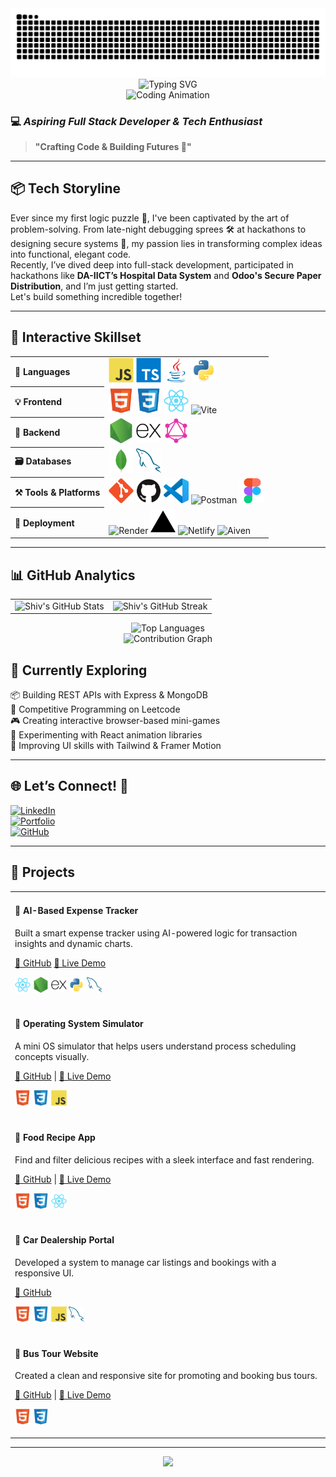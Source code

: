 <picture>
  <source media="(prefers-color-scheme: dark)" srcset="https://github.com/patelshiv0804/patelshiv0804/blob/output/github-contribution-grid-snake-dark.svg">
  <source media="(prefers-color-scheme: light)" srcset="https://github.com/patelshiv0804/patelshiv0804/blob/output/github-contribution-grid-snake.svg">
  <img alt="snake animation" src="https://github.com/patelshiv0804/patelshiv0804/blob/output/github-contribution-grid-snake.svg">
</picture>

<!-- 🧑‍💻 Hero Banner -
<!-- You can replace this with a Spline embed GIF or other Lottie animation turned GIF -->
<div align="center">
  <img src="https://readme-typing-svg.herokuapp.com?font=Fira+Code&size=30&duration=1500&pause=500&color=00D8FF&center=true&vCenter=true&multiline=true&width=800&height=150&lines=Hi+there!+I'm+Shiv+Patel+%F0%9F%91%8B;Aspiring+Full+Stack+Developer;Tech+Enthusiast+%26+Problem+Solver" alt="Typing SVG" />
</div>

<div align="center">
  <img src="https://github.com/shivpatel/shivpatel/blob/main/assets/coding-animation.gif" width="400" alt="Coding Animation"/>
</div> 

### 💻 *Aspiring Full Stack Developer & Tech Enthusiast*  
> **"Crafting Code & Building Futures 🚀"**

---

## 📦 Tech Storyline

Ever since my first logic puzzle 🧩, I've been captivated by the art of problem-solving. From late-night debugging sprees 🛠️ at hackathons to designing secure systems 🔐, my passion lies in transforming complex ideas into functional, elegant code.  
Recently, I’ve dived deep into full-stack development, participated in hackathons like **DA-IICT’s Hospital Data System** and **Odoo's Secure Paper Distribution**, and I’m just getting started.  
Let's build something incredible together!

---
<h2>🧰 Interactive Skillset</h2>

<table>
  <!-- Languages -->
  <tr>
    <th align="left">🎯 Languages</th>
    <td>
      <img src="https://raw.githubusercontent.com/devicons/devicon/master/icons/javascript/javascript-original.svg" width="40" title="JavaScript"/>
      <img src="https://raw.githubusercontent.com/devicons/devicon/master/icons/typescript/typescript-original.svg" width="40" title="TypeScript"/>
      <img src="https://raw.githubusercontent.com/devicons/devicon/master/icons/java/java-original.svg" width="40" title="Java"/>
      <img src="https://raw.githubusercontent.com/devicons/devicon/master/icons/python/python-original.svg" width="40" title="Python"/>
    </td>
  </tr>

  <!-- Frontend -->
  <tr>
    <th align="left">💡 Frontend</th>
    <td>
      <img src="https://raw.githubusercontent.com/devicons/devicon/master/icons/html5/html5-original.svg" width="40" title="HTML5"/>
      <img src="https://raw.githubusercontent.com/devicons/devicon/master/icons/css3/css3-original.svg" width="40" title="CSS3"/>
      <img src="https://raw.githubusercontent.com/devicons/devicon/master/icons/react/react-original.svg" width="40" title="React"/>
      <img src="https://vitejs.dev/logo.svg" width="40" title="Vite"/>
    </td>
  </tr>

  <!-- Backend -->
  <tr>
    <th align="left">🧠 Backend</th>
    <td>
      <img src="https://raw.githubusercontent.com/devicons/devicon/master/icons/nodejs/nodejs-original.svg" width="40" title="Node.js"/>
      <img src="https://raw.githubusercontent.com/devicons/devicon/master/icons/express/express-original.svg" width="40" title="Express.js"/>
      <img src="https://raw.githubusercontent.com/devicons/devicon/master/icons/graphql/graphql-plain.svg" width="40" title="GraphQL"/>
    </td>
  </tr>

  <!-- Databases -->
  <tr>
    <th align="left">🗃️ Databases</th>
    <td>
      <img src="https://raw.githubusercontent.com/devicons/devicon/master/icons/mongodb/mongodb-original.svg" width="40" title="MongoDB"/>
      <img src="https://raw.githubusercontent.com/devicons/devicon/master/icons/mysql/mysql-original.svg" width="40" title="MySQL"/>
    </td>
  </tr>

  <!-- Tools -->
  <tr>
    <th align="left">⚒ Tools & Platforms</th>
    <td>
      <img src="https://raw.githubusercontent.com/devicons/devicon/master/icons/git/git-original.svg" width="40" title="Git"/>
      <img src="https://raw.githubusercontent.com/devicons/devicon/master/icons/github/github-original.svg" width="40" title="GitHub"/>
      <img src="https://raw.githubusercontent.com/devicons/devicon/master/icons/vscode/vscode-original.svg" width="40" title="VS Code"/>
      <img src="https://www.vectorlogo.zone/logos/getpostman/getpostman-icon.svg" width="40" title="Postman"/>
      <img src="https://raw.githubusercontent.com/devicons/devicon/master/icons/figma/figma-original.svg" width="40" title="Figma"/>
    </td>
  </tr>

  <!-- Deployment -->
  <tr>
    <th align="left">🚀 Deployment</th>
    <td>
      <img src="https://www.vectorlogo.zone/logos/render/render-icon.svg" width="40" title="Render"/>
      <img src="https://raw.githubusercontent.com/devicons/devicon/master/icons/vercel/vercel-original.svg" width="40" title="Vercel"/>
      <img src="https://www.vectorlogo.zone/logos/netlify/netlify-icon.svg" width="40" title="Netlify"/>
      <img src="https://aiven.io/images/aiven/aiven-favicon.ico" width="40" title="Aiven"/>
    </td>
  </tr>
</table>


---

## 📊 GitHub Analytics
<div align="center">
  <table>
    <tr>
      <td>
        <img src="https://github-readme-stats.vercel.app/api?username=patelshiv0804&show_icons=true&theme=radical&hide_border=true&count_private=true" alt="Shiv's GitHub Stats" />
      </td>
      <td>
        <img src="https://github-readme-streak-stats.herokuapp.com/?user=patelshiv0804&theme=radical&hide_border=true" alt="Shiv's GitHub Streak" />
      </td>
    </tr>
  </table>
</div>
<div align="center">
  <img src="https://github-readme-stats.vercel.app/api/top-langs/?username=patelshiv0804&theme=radical&hide_border=true&layout=compact&card_width=445" alt="Top Languages" />
</div>
<div align="center">
  <img src="https://github-readme-activity-graph.vercel.app/graph?username=patelshiv0804&bg_color=0d1117&color=00d8ff&line=00d8ff&point=ff6b6b&area=true&hide_border=true" alt="Contribution Graph" />
</div>


## 🧠 Currently Exploring

📦 Building REST APIs with Express & MongoDB  
🧩 Competitive Programming on Leetcode  
🎮 Creating interactive browser-based mini-games  
🧪 Experimenting with React animation libraries  
🎨 Improving UI skills with Tailwind & Framer Motion

---

## 🌐 Let’s Connect! 👋

[![LinkedIn](https://img.shields.io/badge/LinkedIn-blue?style=for-the-badge&logo=linkedin&logoColor=white)](https://www.linkedin.com/in/shivpatel-webdev/)  
[![Portfolio](https://img.shields.io/badge/Portfolio-000?style=for-the-badge&logo=firefox-browser&logoColor=white)](https://patelshiv0804.github.io/portfolio/)  
[![GitHub](https://img.shields.io/badge/GitHub-000?style=for-the-badge&logo=github&logoColor=white)](https://github.com/patelshiv0804)

---

## 🚀 Projects

<table>
  <tr>
    <td valign="top">
      <h4>🔹 AI-Based Expense Tracker</h4>
      <p>Built a smart expense tracker using AI-powered logic for transaction insights and dynamic charts.</p>
      <p>
        <a href="https://github.com/patelshiv0804/Xpensa" target="_blank">📂 GitHub</a>
        <a href="https://xpensa-black.vercel.app/" target="_blank">🔗 Live Demo</a>
      </p>
      <p>
        <img src="https://raw.githubusercontent.com/devicons/devicon/master/icons/react/react-original.svg" width="25" title="React.js"/>
        <img src="https://raw.githubusercontent.com/devicons/devicon/master/icons/nodejs/nodejs-original.svg" width="25" title="Node.js"/>
        <img src="https://raw.githubusercontent.com/devicons/devicon/master/icons/express/express-original.svg" width="25" title="Express.js"/>
        <img src="https://raw.githubusercontent.com/devicons/devicon/master/icons/python/python-original.svg" width="25" title="Python"/>
        <img src="https://raw.githubusercontent.com/devicons/devicon/master/icons/mysql/mysql-original.svg" width="25" title="SQL"/>
      </p>
    </td>
  </tr>

   <tr>
    <td valign="top">
      <h4>🔹 Operating System Simulator</h4>
      <p>A mini OS simulator that helps users understand process scheduling concepts visually.</p>
      <p>
        <a href="https://github.com/patelshiv0804/Os-simulator-" target="_blank">📂 GitHub</a> | 
        <a href="https://patelshiv0804.github.io/Os-simulator-/index.html" target="_blank">🔗 Live Demo</a>
      </p>
      <p>
        <img src="https://raw.githubusercontent.com/devicons/devicon/master/icons/html5/html5-original.svg" width="25" title="HTML"/>
        <img src="https://raw.githubusercontent.com/devicons/devicon/master/icons/css3/css3-original.svg" width="25" title="CSS"/>
        <img src="https://raw.githubusercontent.com/devicons/devicon/master/icons/javascript/javascript-original.svg" width="25" title="JavaScript"/>
      </p>
    </td>
  </tr>
  
  <tr>
    <td valign="top">
      <h4>🔹 Food Recipe App</h4>
      <p>Find and filter delicious recipes with a sleek interface and fast rendering.</p>
      <p>
        <a href="https://github.com/patelshiv0804/ReactJS/tree/main/foodapp" target="_blank">📂 GitHub</a> | 
        <a href="https://foodrecipe-oxxt.onrender.com/" target="_blank">🔗 Live Demo</a>
      </p>
      <p>
        <img src="https://raw.githubusercontent.com/devicons/devicon/master/icons/html5/html5-original.svg" width="25" title="HTML"/>
        <img src="https://raw.githubusercontent.com/devicons/devicon/master/icons/css3/css3-original.svg" width="25" title="CSS"/>
        <img src="https://raw.githubusercontent.com/devicons/devicon/master/icons/react/react-original.svg" width="25" title="React.js"/>
      </p>
    </td>
  </tr>

  <tr>
    <td valign="top">
      <h4>🔹 Car Dealership Portal</h4>
      <p>Developed a system to manage car listings and bookings with a responsive UI.</p>
      <p>
        <a href="https://github.com/patelshiv0804/car_dealership_project" target="_blank">📂 GitHub</a>
      </p>
      <p>
        <img src="https://raw.githubusercontent.com/devicons/devicon/master/icons/html5/html5-original.svg" width="25" title="HTML"/>
        <img src="https://raw.githubusercontent.com/devicons/devicon/master/icons/css3/css3-original.svg" width="25" title="CSS"/>
        <img src="https://raw.githubusercontent.com/devicons/devicon/master/icons/javascript/javascript-original.svg" width="25" title="JavaScript"/>
        <img src="https://raw.githubusercontent.com/devicons/devicon/master/icons/mysql/mysql-original.svg" width="25" title="SQL"/>
      </p>
    </td>
  </tr>

  <tr>
    <td valign="top">
      <h4>🔹 Bus Tour Website</h4>
      <p>Created a clean and responsive site for promoting and booking bus tours.</p>
      <p>
        <a href="https://github.com/patelshiv0804/newrepo" target="_blank">📂 GitHub</a> | 
        <a href="https://patelshiv0804.github.io/newrepo/" target="_blank">🔗 Live Demo</a>
      </p>
      <p>
        <img src="https://raw.githubusercontent.com/devicons/devicon/master/icons/html5/html5-original.svg" width="25" title="HTML"/>
        <img src="https://raw.githubusercontent.com/devicons/devicon/master/icons/css3/css3-original.svg" width="25" title="CSS"/>
      </p>
    </td>
  </tr>
</table>

---

<p align="center"> <img src="https://capsule-render.vercel.app/api?type=waving&color=0:FDAF39,100:FF5733&height=200&section=footer&text=Thanks+for+visiting!+💛&fontSize=30&fontColor=ffffff" /> </p>  

<!--
**patelshiv0804/patelshiv0804** is a ✨ _special_ ✨ repository because its `README.md` (this file) appears on your GitHub profile.

Here are some ideas to get you started:

- 🔭 I’m currently working on ...
- 🌱 I’m currently learning ...
- 👯 I’m looking to collaborate on ...
- 🤔 I’m looking for help with ...
- 💬 Ask me about ...
- 📫 How to reach me: ...
- 😄 Pronouns: ...
- ⚡ Fun fact: ...
-->
